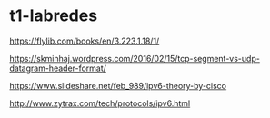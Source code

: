 # t1-labredes
https://flylib.com/books/en/3.223.1.18/1/

https://skminhaj.wordpress.com/2016/02/15/tcp-segment-vs-udp-datagram-header-format/

https://www.slideshare.net/feb_989/ipv6-theory-by-cisco

http://www.zytrax.com/tech/protocols/ipv6.html
